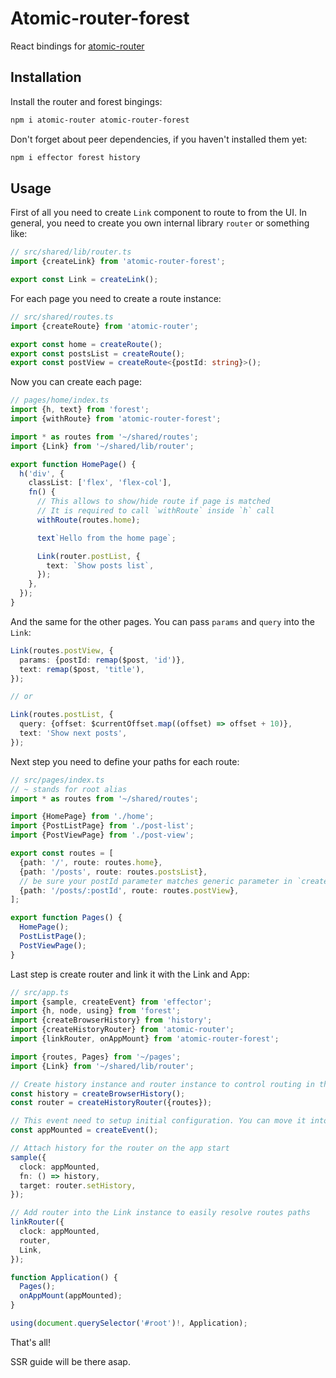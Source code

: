 # Atomic-router-forest

React bindings for [atomic-router](https://github.com/kelin2025/atomic-router)

[//]: # '[Example on StackBlitz](https://stackblitz.com/edit/react-fglswy)'

## Installation

Install the router and forest bingings:

```bash
npm i atomic-router atomic-router-forest
```

Don't forget about peer dependencies, if you haven't installed them yet:

```bash
npm i effector forest history
```

## Usage

First of all you need to create `Link` component to route to from the UI.
In general, you need to create you own internal library `router` or something like:

```ts
// src/shared/lib/router.ts
import {createLink} from 'atomic-router-forest';

export const Link = createLink();
```

For each page you need to create a route instance:

```ts
// src/shared/routes.ts
import {createRoute} from 'atomic-router';

export const home = createRoute();
export const postsList = createRoute();
export const postView = createRoute<{postId: string}>();
```

Now you can create each page:

```ts
// pages/home/index.ts
import {h, text} from 'forest';
import {withRoute} from 'atomic-router-forest';

import * as routes from '~/shared/routes';
import {Link} from '~/shared/lib/router';

export function HomePage() {
  h('div', {
    classList: ['flex', 'flex-col'],
    fn() {
      // This allows to show/hide route if page is matched
      // It is required to call `withRoute` inside `h` call
      withRoute(routes.home);

      text`Hello from the home page`;

      Link(router.postList, {
        text: `Show posts list`,
      });
    },
  });
}
```

And the same for the other pages. You can pass `params` and `query` into the `Link`:

```ts
Link(routes.postView, {
  params: {postId: remap($post, 'id')},
  text: remap($post, 'title'),
});

// or

Link(routes.postList, {
  query: {offset: $currentOffset.map((offset) => offset + 10)},
  text: 'Show next posts',
});
```

Next step you need to define your paths for each route:

```ts
// src/pages/index.ts
// ~ stands for root alias
import * as routes from '~/shared/routes';

import {HomePage} from './home';
import {PostListPage} from './post-list';
import {PostViewPage} from './post-view';

export const routes = [
  {path: '/', route: routes.home},
  {path: '/posts', route: routes.postsList},
  // be sure your postId parameter matches generic parameter in `createRoute`
  {path: '/posts/:postId', route: routes.postView},
];

export function Pages() {
  HomePage();
  PostListPage();
  PostViewPage();
}
```

Last step is create router and link it with the Link and App:

```ts
// src/app.ts
import {sample, createEvent} from 'effector';
import {h, node, using} from 'forest';
import {createBrowserHistory} from 'history';
import {createHistoryRouter} from 'atomic-router';
import {linkRouter, onAppMount} from 'atomic-router-forest';

import {routes, Pages} from '~/pages';
import {Link} from '~/shared/lib/router';

// Create history instance and router instance to control routing in the app
const history = createBrowserHistory();
const router = createHistoryRouter({routes});

// This event need to setup initial configuration. You can move it into src/shared
const appMounted = createEvent();

// Attach history for the router on the app start
sample({
  clock: appMounted,
  fn: () => history,
  target: router.setHistory,
});

// Add router into the Link instance to easily resolve routes paths
linkRouter({
  clock: appMounted,
  router,
  Link,
});

function Application() {
  Pages();
  onAppMount(appMounted);
}

using(document.querySelector('#root')!, Application);
```

That's all!

SSR guide will be there asap.
